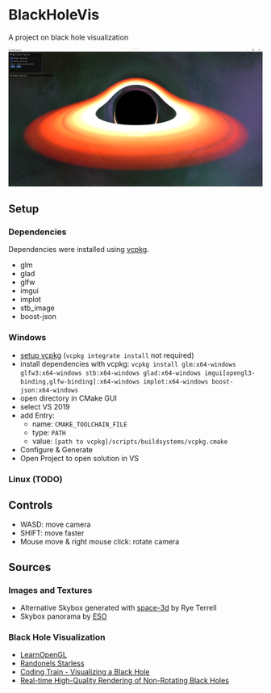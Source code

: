 # BlackHoleVis
A project on black hole visualization

![](screenshots/Screenshot_starless.png)

## Setup

### Dependencies
Dependencies were installed using [vcpkg](https://github.com/Microsoft/vcpkg).
- glm
- glad
- glfw
- imgui
- implot
- stb_image
- boost-json

### Windows
- [setup vcpkg](https://vcpkg.io/en/getting-started.html) (```vcpkg integrate install``` not required)
- install dependencies with vcpkg: 
	```vcpkg install glm:x64-windows glfw3:x64-windows stb:x64-windows glad:x64-windows imgui[opengl3-binding,glfw-binding]:x64-windows implot:x64-windows boost-json:x64-windows```
- open directory in CMake GUI
- select VS 2019
- add Entry:
	- name: ```CMAKE_TOOLCHAIN_FILE```
	- type: ```PATH```
	- value: ```[path to vcpkg]/scripts/buildsystems/vcpkg.cmake```
- Configure & Generate
- Open Project to open solution in VS

### Linux (TODO)

## Controls
- WASD: move camera
- SHIFT: move faster
- Mouse move & right mouse click: rotate camera

## Sources
### Images and Textures
- Alternative Skybox generated with [space-3d](https://wwwtyro.github.io/space-3d/#animationSpeed=1&fov=80&nebulae=true&pointStars=true&resolution=1024&seed=3wq0xhr2fwu8&stars=true&sun=false) by Rye Terrell
- Skybox panorama by [ESO](https://www.eso.org/public/germany/images/eso0932a/)
### Black Hole Visualization
- [LearnOpenGL](https://learnopengl.com/)
- [Randonels Starless](https://github.com/rantonels/starless)
- [Coding Train - Visualizing a Black Hole](https://www.youtube.com/watch?v=Iaz9TqYWUmA)
- [Real-time High-Quality Rendering of Non-Rotating Black Holes](https://github.com/ebruneton/black_hole_shader)
